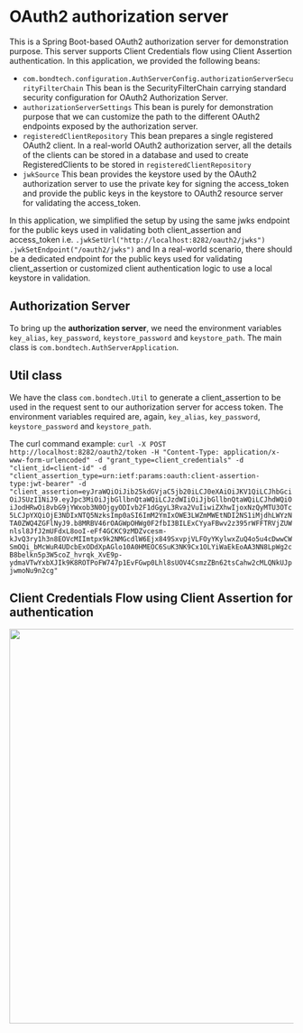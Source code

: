 # OAuth2 authorization server

This is a Spring Boot-based OAuth2 authorization server for demonstration purpose. This server supports
Client Credentials flow using Client Assertion authentication.
In this application, we provided the following beans:

* `com.bondtech.configuration.AuthServerConfig.authorizationServerSecurityFilterChain` This bean is 
the SecurityFilterChain carrying standard security configuration for OAuth2 Authorization 
Server.
* `authorizationServerSettings` This bean is purely for demonstration purpose that we can customize the path to the
different OAuth2 endpoints exposed by the authorization server.
*  `registeredClientRepository` This bean prepares a single registered OAuth2 client. In a real-world OAuth2 
authorization server, all the details of the clients can be stored in a database and used to create RegisteredClients to
be stored in `registeredClientRepository`
* `jwkSource` This bean provides the keystore used by the OAuth2 authorization server to use the private key for signing
the access_token and provide the public keys in the keystore to OAuth2 resource server for validating the access_token.

In this application, we simplified the setup by using the same jwks endpoint for the public keys used in
validating both client_assertion and access_token i.e. `.jwkSetUrl("http://localhost:8282/oauth2/jwks")` 
`.jwkSetEndpoint("/oauth2/jwks")` and In a real-world scenario, there should be a dedicated endpoint for
the public keys used for validating client_assertion or customized client authentication logic to use a local keystore
in validation.

## Authorization Server
To bring up the **authorization server**, we  need the environment variables `key_alias`, `key_password`, `keystore_password` and 
`keystore_path`. The main class is `com.bondtech.AuthServerApplication`.

## Util class

We have the class `com.bondtech.Util` to generate a client_assertion to be used in the request sent to our authorization
server for access token. The environment variables required are, again, `key_alias`, `key_password`, `keystore_password` and 
`keystore_path`.

The curl command example:
`curl -X POST http://localhost:8282/oauth2/token -H "Content-Type: application/x-www-form-urlencoded" -d "grant_type=client_credentials" -d "client_id=client-id" -d "client_assertion_type=urn:ietf:params:oauth:client-assertion-type:jwt-bearer" -d "client_assertion=eyJraWQiOiJib25kdGVjaC5jb20iLCJ0eXAiOiJKV1QiLCJhbGciOiJSUzI1NiJ9.eyJpc3MiOiJjbGllbnQtaWQiLCJzdWIiOiJjbGllbnQtaWQiLCJhdWQiOiJodHRwOi8vbG9jYWxob3N0OjgyODIvb2F1dGgyL3Rva2VuIiwiZXhwIjoxNzQyMTU3OTc5LCJpYXQiOjE3NDIxNTQ5NzksImp0aSI6ImM2YmIxOWE3LWZmMWEtNDI2NS1iMjdhLWYzNTA0ZWQ4ZGFlNyJ9.b8MRBV46rOAGWpOHWg0F2fbI3BILExCYyaFBwv2z395rWFFTRVjZUWnlsl8JfJ2mUFdxL8ooI-eFf4GCKC9zMDZvcesm-kJvQ3ry1h3n8EOVcMIImtpx9k2NMGcdlW6Ejx849SxvpjVLFOyYKylwxZuQ4o5u4cDwwCWSmOQi_bMcWuR4UDcbExODdXpAGlo10A0HMEOC6SuK3NK9Cx1OLYiWaEkEoAA3NN8LpWg2cB8belkn5p3W5coZ_hvrqk_XvE9p-ydmaVTwYxbXJIk9K8ROTPoFW747p1EvFGwp0Lhl8sUOV4CsmzZBn62tsCahw2cMLQNkUJpjwmoNu9n2cg"`


## Client Credentials Flow using Client Assertion for authentication
<img src="https://github.com/user-attachments/assets/298d033d-e2b4-4d00-bddc-c7caf44109d0" width="700"/>

<!-- original raw code after pasting the image
![image](https://github.com/user-attachments/assets/298d033d-e2b4-4d00-bddc-c7caf44109d0)
-->

